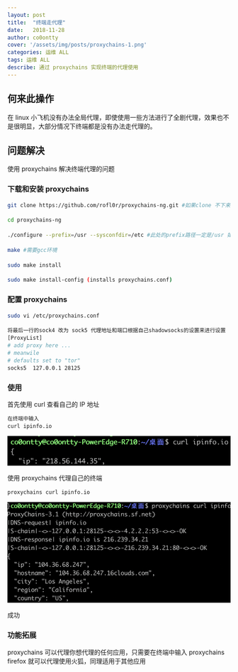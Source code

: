```yaml
---
layout: post
title:  "终端走代理"
date:   2018-11-28 
author: co0ontty
cover: '/assets/img/posts/proxychains-1.png'
categories: 运维 ALL
tags: 运维 ALL
describe: 通过 proxychains 实现终端的代理使用
---
```

## 何来此操作
在 linux 小飞机没有办法全局代理，即使使用一些方法进行了全剧代理，效果也不是很明显，大部分情况下终端都是没有办法走代理的。  
## 问题解决
使用 proxychains 解决终端代理的问题  
### 下载和安装 proxychains
```bash
git clone https://github.com/rofl0r/proxychains-ng.git #如果clone 不下来就下载zip 我就存在下载不动的情况

cd proxychains-ng

./configure --prefix=/usr --sysconfdir=/etc #此处的prefix路径一定是/usr 如果换成其他会出现couldnt locate libproxychains4.so

make #需要gcc环境

sudo make install

sudo make install-config (installs proxychains.conf)

```
### 配置 proxychains
```bash
sudo vi /etc/proxychains.conf

将最后一行的sock4 改为 sock5 代理地址和端口根据自己shadowsocks的设置来进行设置
[ProxyList]
# add proxy here ...
# meanwile
# defaults set to "tor"
socks5 	127.0.0.1 28125
```
### 使用  
首先使用 curl 查看自己的 IP 地址  
```bash
在终端中输入
curl ipinfo.io  
```
![avatar](/assets/img/posts/proxychains-1.png)  
  
使用 proxychains 代理自己的终端  
```bash
proxychains curl ipinfo.io  
```
![avatar](/assets/img/posts/proxychains-2.png)  

成功
### 功能拓展  
proxychains 可以代理你想代理的任何应用，只需要在终端中输入 proxychains firefox 就可以代理使用火狐，同理适用于其他应用  